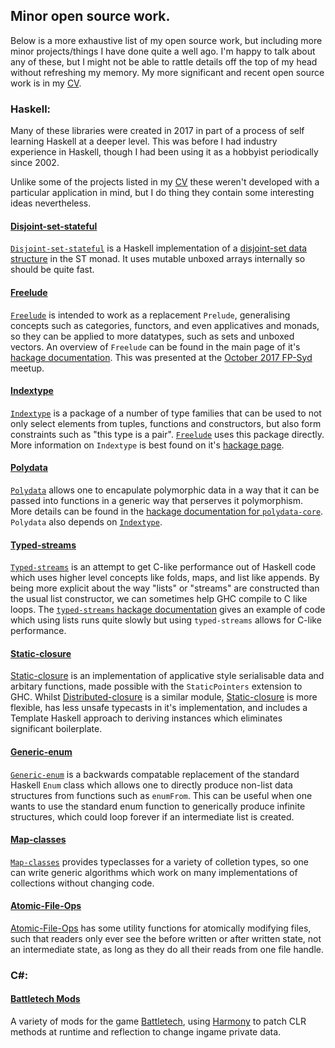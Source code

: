 ## Minor open source work.

Below is a more exhaustive list of my open source work, but including more minor projects/things I have done quite a well ago. I'm happy to talk about any of these, but I might not be able to rattle details off the top of my head without refreshing my memory. My more significant and recent open source work is in my [CV](https://clintonmead.github.io/index.html).

### Haskell:

Many of these libraries were created in 2017 in part of a process of self learning Haskell at a deeper level. This was before I had industry experience in Haskell, though I had been using it as a hobbyist periodically since 2002. 

Unlike some of the projects listed in my [CV](https://clintonmead.github.io/index.html) these weren't developed with a particular application in mind, but I do thing they contain some interesting ideas nevertheless. 

#### [Disjoint-set-stateful](https://hackage.haskell.org/package/disjoint-set-stateful)

[`Disjoint-set-stateful`](https://hackage.haskell.org/package/disjoint-set-stateful) is a Haskell implementation of a [disjoint-set data structure](https://en.wikipedia.org/wiki/Disjoint-set_data_structure) in the ST monad. It uses mutable unboxed arrays internally so should be quite fast.

#### [Freelude](https://hackage.haskell.org/package/freelude)

[`Freelude`](https://hackage.haskell.org/package/freelude) is intended to work as a replacement `Prelude`, generalising concepts such as categories, functors, and even applicatives and monads, so they can be applied to more datatypes, such as sets and unboxed vectors. An overview of `Freelude` can be found in the main page of it's [hackage documentation](https://hackage.haskell.org/package/freelude-0.1.0.1/docs/Freelude.html). This was presented at the [October 2017 FP-Syd](http://fp-syd.ouroborus.net/wiki/Past/2017) meetup.

#### [Indextype](https://hackage.haskell.org/package/indextype)

[`Indextype`](https://hackage.haskell.org/package/indextype) is a package of a number of type families that can be used to not only select elements from tuples, functions and constructors, but also form constraints such as "this type is a pair". 
[`Freelude`](https://github.com/clintonmead/freelude) uses this package directly. More information on `Indextype` is best found on it's [hackage page](https://hackage.haskell.org/package/indextype).

#### [Polydata](https://hackage.haskell.org/package/polydata)

[`Polydata`](https://hackage.haskell.org/package/polydata) allows one to encapulate polymorphic data in a way that it can be passed into functions in a generic way that perserves it polymorphism. More details can be found in the [hackage documentation for `polydata-core`](https://hackage.haskell.org/package/polydata-core-0.1.0.0/docs/Data-Poly.html). `Polydata` also depends on [`Indextype`](https://github.com/clintonmead/indextype).

#### [Typed-streams](https://hackage.haskell.org/package/typed-streams)

[`Typed-streams`](https://hackage.haskell.org/package/typed-streams) is an attempt to get C-like performance out of Haskell code which uses higher level concepts like folds, maps, and list like appends. By being more explicit about the way "lists" or "streams" are constructed than the usual list constructor, we can sometimes help GHC compile to C like loops. The [`typed-streams` hackage documentation](https://hackage.haskell.org/package/typed-streams-0.1.0.1/docs/Data-Stream-Typed.html) gives an example of code which using lists runs quite slowly but using `typed-streams` allows for C-like performance.

#### [Static-closure](https://hackage.haskell.org/package/static-closure)

[Static-closure](https://hackage.haskell.org/package/static-closure) is an implementation of applicative style serialisable data and arbitary functions, made possible with the `StaticPointers` extension to GHC. Whilst [Distributed-closure](https://hackage.haskell.org/package/distributed-closure) is a similar module, [Static-closure](https://hackage.haskell.org/package/static-closure) is more flexible, has less unsafe typecasts in it's implementation, and includes a Template Haskell approach to deriving instances which eliminates significant boilerplate.

#### [Generic-enum](https://hackage.haskell.org/package/generic-enum) 

[`Generic-enum`](https://hackage.haskell.org/package/generic-enum) is a backwards compatable replacement of the standard Haskell `Enum` class which allows one to directly produce non-list data structures from functions such as `enumFrom`. This can be useful when one wants to use the standard enum function to generically produce infinite structures, which could loop forever if an intermediate list is created. 

#### [Map-classes](https://hackage.haskell.org/package/map-classes)

[`Map-classes`](https://hackage.haskell.org/package/map-classes) provides typeclasses for a variety of colletion types, so one can write generic algorithms which work on many implementations of collections without changing code.

#### [Atomic-File-Ops](https://hackage.haskell.org/package/atomic-file-ops)

[Atomic-File-Ops](https://hackage.haskell.org/package/atomic-file-ops) has some utility functions for atomically modifying files, such that readers only ever see the before written or after written state, not an intermediate state, as long as they do all their reads from one file handle. 

### C#:

#### [Battletech Mods](https://github.com/clintonmead/BattletechMods)
A variety of mods for the game [Battletech](http://battletechgame.com/), using [Harmony](https://github.com/pardeike/Harmony) to patch CLR methods at runtime and reflection to change ingame private data. 

